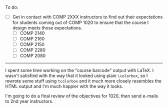 To do:

* [ ] Get in contact with COMP 2XXX instructors to find out their expectations
      for students coming out of COMP 1020 to ensure that the course I design
      meets those expectations.
    * [ ] COMP 2140
    * [ ] COMP 2160
    * [ ] COMP 2150
    * [ ] COMP 2280
    * [ ] COMP 2080         

---

I spent some time working on the "course barcode" output with LaTeX. I wasn't
satisfied with the way that it looked using plain `\colorbox`, so I rewrote some
stuff using `tcolorbox` and it much more closely resembles the HTML output and
I'm much happier with the way it looks.

I'm going to do a final review of the objectives for 1020, then send e-mails to
2nd year instructors.
